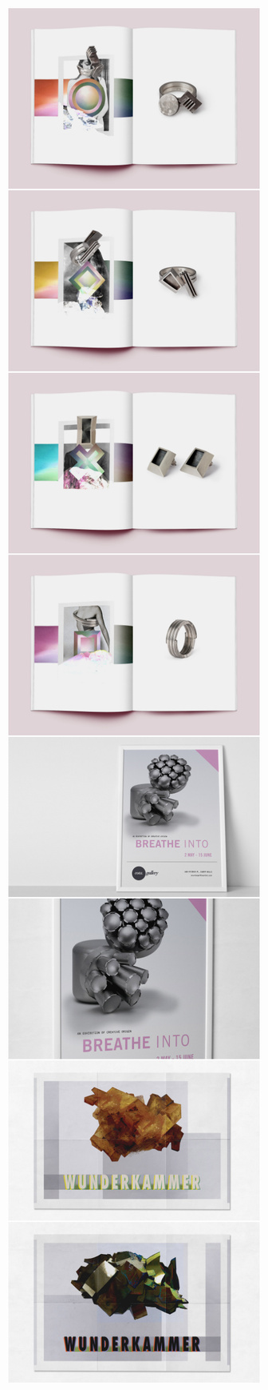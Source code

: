 <img src="img/cota/1.jpg"/>
<img src="img/cota/2.jpg"/>
<img src="img/cota/3.jpg"/>
<img src="img/cota/4.jpg"/>
<img src="img/cota/5.jpg"/>
<img src="img/cota/6.jpg"/>
<img src="img/cota/7.jpg"/>
<img src="img/cota/8.jpg"/>
